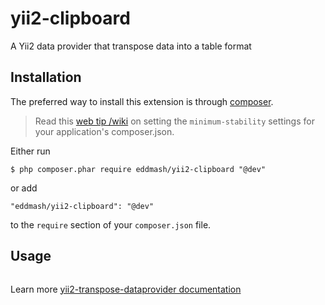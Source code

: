 yii2-clipboard
=================================

A Yii2 data provider that transpose data into a table format


## Installation

The preferred way to install this extension is through [composer](http://getcomposer.org/download/).

> Read this [web tip /wiki](http://webtips.krajee.com/setting-composer-minimum-stability-application/) on setting
the `minimum-stability` settings for your application's composer.json.

Either run

```
$ php composer.phar require eddmash/yii2-clipboard "@dev"
```

or add

```
"eddmash/yii2-clipboard": "@dev"
```

to the ```require``` section of your `composer.json` file.


## Usage
```php 
```

Learn more [yii2-transpose-dataprovider documentation](https://eddmash.github.io/yii2-transpose-dataprovider/docs/v1_0_0/classes/Eddmash.TransposeDataProvider.TransposeDataProvider.html)

